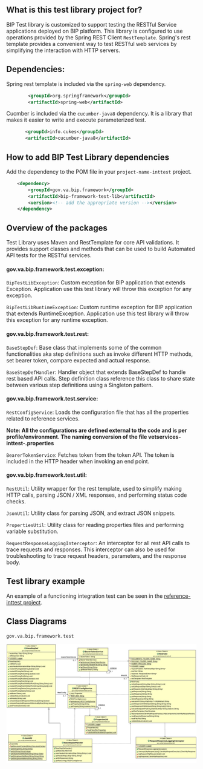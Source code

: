 ## What is this test library project for?

BIP Test library is customized to support testing the RESTful Service applications deployed on BIP platform. This library is configured to use operations provided by the Spring REST Client `RestTemplate`. Spring's rest template provides a convenient way to test RESTful web services by simplifying the interaction with HTTP servers.

## Dependencies:

Spring rest template is included via the `spring-web` dependency.

```xml
	    <groupId>org.springframework</groupId>
	    <artifactId>spring-web</artifactId>
```

Cucmber is included via the `cucumber-java8` dependency. It is a library that makes it easier to write and execute parameterized test.

```xml
	   <groupId>info.cukes</groupId>
	   <artifactId>cucumber-java8</artifactId>
```

## How to add BIP Test Library dependencies
Add the dependency to the POM file in your `project-name-inttest` project.

```xml
	<dependency>
		<groupId>gov.va.bip.framework</groupId>
		<artifactId>bip-framework-test-lib</artifactId>
		<version><!-- add the appropriate version --></version>
	</dependency>
```

## Overview of the packages

Test Library uses Maven and RestTemplate for core API validations. It provides support classes and methods that can be used to build Automated API tests for the RESTful services.

#### gov.va.bip.framework.test.exception:

`BipTestLibException`: Custom exception for BIP application that extends Exception. Application use this test library will throw this exception for any exception.

`BipTestLibRuntimeException`: Custom runtime exception for BIP application that extends RuntimeException. Application use this test library will throw this exception for any runtime exception.

#### gov.va.bip.framework.test.rest:

`BaseStepDef`: Base class that implements some of the common functionalities aka step definitions such as invoke different HTTP methods, set bearer token, compare expected and actual response.  

`BaseStepDefHandler`: Handler object that extends BaseStepDef to handle rest based API calls. Step definition class reference this class to share state between various step definitions using a Singleton pattern.

#### gov.va.bip.framework.test.service:

`RestConfigService`: Loads the configuration file that has all the properties related to reference services.

**Note: All the configurations are defined external to the code and is per profile/environment. The naming conversion of the file
vetservices-inttest-<env>.properties**

`BearerTokenService`: Fetches token from the token API. The token is included in the HTTP header when invoking an end point.

#### gov.va.bip.framework.test.util:

`RestUtil`: Utility wrapper for the rest template, used to simplify making HTTP calls, parsing JSON / XML responses, and performing status code checks.

`JsonUtil`: Utility class for parsing JSON, and extract JSON snippets.

`PropertiesUtil`: Utility class for reading properties files and performing variable substitution.

`RequestResponseLoggingInterceptor`: An interceptor for all rest API calls to trace requests and responses. This interceptor can also be used for troubleshooting to trace request headers, parameters, and the response body.

## Test library example
An example of a functioning integration test can be seen in the [reference-inttest project](https://github.ec.va.gov/EPMO/bip-reference-person/tree/master/bip-reference-inttest).

## Class Diagrams
	gov.va.bip.framework.test 
<img src="/images/cd-test-lib-package.jpg" />
